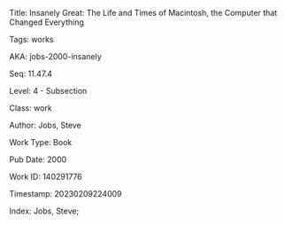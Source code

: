 Title:  Insanely Great: The Life and Times of Macintosh, the Computer that Changed Everything

Tags:   works

AKA:    jobs-2000-insanely

Seq:    11.47.4

Level:  4 - Subsection

Class:  work

Author: Jobs, Steve

Work Type: Book

Pub Date: 2000

Work ID: 140291776

Timestamp: 20230209224009

Index:  Jobs, Steve; 
